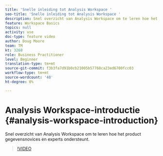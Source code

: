 ```yaml
---
title: 'Snelle inleiding tot Analysis Workspace '
seo-title: 'Snelle inleiding tot Analysis Workspace '
description: Snel overzicht van Analysis Workspace om te leren hoe het product gegevensnovices en experts ondersteunt.
feature: Workspace Basics
topics: null
activity: use
doc-type: feature video
author: Doug Moore
team: TM
kt: 3268
role: Business Practitioner
level: Beginner
translation-type: tm+mt
source-git-commit: f3b3fa7d91b0cb21005b57768ca23ed6700fcc03
workflow-type: tm+mt
source-wordcount: '48'
ht-degree: 0%

---
```



# Analysis Workspace-introductie {#analysis-workspace-introduction}

Snel overzicht van Analysis Workspace om te leren hoe het product gegevensnovices en experts ondersteunt.

>[!VIDEO](https://video.tv.adobe.com/v/28165/?quality=12)
